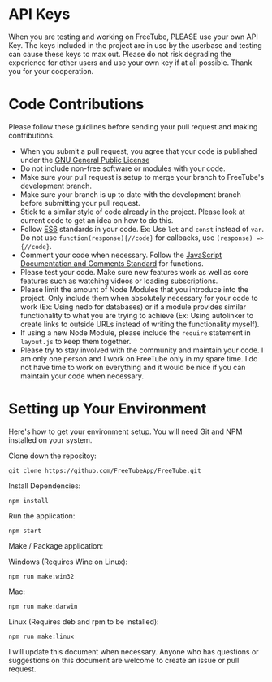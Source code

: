 # API Keys

When you are testing and working on FreeTube, PLEASE use your own API Key.  The keys included in the project are in use by the userbase and testing can cause these keys to max out.  Please do not risk degrading the experience for other users and use your own key if at all possible.  Thank you for your cooperation.

# Code Contributions

Please follow these guidlines before sending your pull request and making contributions.

* When you submit a pull request, you agree that your code is published under the [GNU General Public License](https://www.gnu.org/licenses/gpl.html)
* Do not include non-free software or modules with your code.
* Make sure your pull request is setup to merge your branch to FreeTube's development branch.
* Make sure your branch is up to date with the development branch before submitting your pull request.
* Stick to a similar style of code already in the project.  Please look at current code to get an idea on how to do this.
* Follow [ES6](http://es6-features.org/) standards in your code. Ex: Use `let` and `const` instead of `var`. Do not use `function(response){//code}` for callbacks, use `(response) => {//code}`.
* Comment your code when necessary.  Follow the [JavaScript Documentation and Comments Standard](https://www.drupal.org/docs/develop/standards/javascript/javascript-api-documentation-and-comment-standards) for functions.
* Please test your code.  Make sure new features work as well as core features such as watching videos or loading subscriptions.
* Please limit the amount of Node Modules that you introduce into the project.  Only include them when absolutely necessary for your code to work (Ex: Using nedb for databases) or if a module provides similar functionality to what you are trying to achieve (Ex: Using autolinker to create links to outside URLs instead of writing the functionality myself).
* If using a new Node Module, please include the `require` statement in `layout.js` to keep them together.
* Please try to stay involved with the community and maintain your code.  I am only one person and I work on FreeTube only in my spare time.  I do not have time to work on everything and it would be nice if you can maintain your code when necessary.

# Setting up Your Environment

Here's how to get your environment setup.  You will need Git and NPM installed on your system.

Clone down the repositoy:
```
git clone https://github.com/FreeTubeApp/FreeTube.git
```

Install Dependencies:
```
npm install
```

Run the application:
```
npm start
```

Make / Package application:

Windows (Requires Wine on Linux):
```
npm run make:win32
```

Mac:
```
npm run make:darwin
```

Linux (Requires deb and rpm to be installed):
```
npm run make:linux
```

I will update this document when necessary.  Anyone who has questions or suggestions on this document are welcome to create an issue or pull request.
